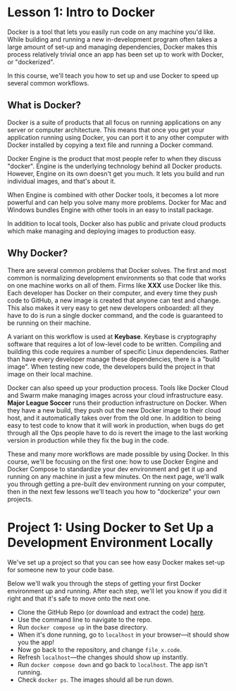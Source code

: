# Lesson 1: Intro to Docker

Docker is a tool that lets you easily run code on any machine you'd like. While building and running a new in-development program often takes a large amount of set-up and managing dependencies, Docker makes this process relatively trivial once an app has been set up to work with Docker, or "dockerized".

In this course, we'll teach you how to set up and use Docker to speed up several common workflows.


## What is Docker?

Docker is a suite of products that all focus on running applications on any server or computer architecture. This means that once you get your application running using Docker, you can port it to any other computer with Docker installed by copying a text file and running a Docker command. 

Docker Engine is the product that most people refer to when they discuss "docker". Engine is the underlying technology behind all Docker products. However, Engine on its own doesn't get you much. It lets you build and run individual images, and that's about it. 

When Engine is combined with other Docker tools, it becomes a lot more powerful and can help you solve many more problems. Docker for Mac and Windows bundles Engine with other tools in an easy to install package.

In addition to local tools, Docker also has public and private cloud products which make managing and deploying images to production easy.


## Why Docker?

There are several common problems that Docker solves. The first and most common is normalizing development environments so that code that works on one machine works on all of them. Firms like **XXX** use Docker like this. Each developer has Docker on their computer, and every time they push code to GitHub, a new image is created that anyone can test and change. This also makes it very easy to get new developers onboarded: all they have to do is run a single docker command, and the code is guaranteed to be running on their machine.

A variant on this workflow is used at **Keybase**. Keybase is cryptography software that requires a lot of low-level code to be written. Compiling and building this code requires a number of specific Linux dependencies. Rather than have every developer manage these dependencies, there is a "build image". When testing new code, the developers build the project in that image on their local machine. 

Docker can also speed up your production process. Tools like Docker Cloud and Swarm make managing images across your cloud infrastructure easy. **Major League Soccer** runs their production infrastructure on Docker. When they have a new build, they push out the new Docker image to their cloud host, and it automatically takes over from the old one. In addition to being easy to test code to know that it will work in production, when bugs do get through all the Ops people have to do is revert the image to the last working version in production while they fix the bug in the code.

These and many more workflows are made possible by using Docker. In this course, we'll be focusing on the first one: how to use Docker Engine and Docker Compose to standardize your dev environment and get it up and running on any machine in just a few minutes. On the next page, we'll walk you through getting a pre-built dev environment running on your computer, then in the next few lessons we'll teach you how to "dockerize" your own projects.


# Project 1: Using Docker to Set Up a Development Environment Locally

We've set up a project so that you can see how easy Docker makes set-up for someone new to your code base.

Below we'll walk you through the steps of getting your first Docker environment up and running. After each step, we'll let you know if you did it right and that it's safe to move onto the next one. 

* Clone the GitHub Repo (or download and extract the code) [here](link/for/the/future).
* Use the command line to navigate to the repo.
* Run `docker compose up` in the base directory.
* When it's done running, go to `localhost` in your browser—it should show you the app!
* Now go back to the repository, and change `file_x.code`.
* Refresh `localhost`—the changes should show up instantly.
* Run `docker compose down` and go back to `localhost`. The app isn't running. 
* Check `docker ps`. The images should all be run down.